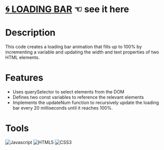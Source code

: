 # [🌀 LOADING BAR](https://guavalines.github.io/Loading_Bar/) ☜ see it here

# Description
This code creates a loading bar animation that fills up to 100% by incrementing a variable and updating the width and text properties of two HTML elements.

# Features
- Uses querySelector to select elements from the DOM
- Defines two const variables to reference the relevant elements
- Implements the updateNum function to recursively update the loading bar every 20 milliseconds until it reaches 100%.

# Tools
![Javascript](https://img.shields.io/badge/JavaScript-323330?style=for-the-badge&logo=javascript&logoColor=F7DF1E)
![HTML5](https://img.shields.io/badge/HTML5-E34F26?style=for-the-badge&logo=html5&logoColor=white)
![CSS3](https://img.shields.io/badge/CSS3-1572B6?style=for-the-badge&logo=css3&logoColor=white)
